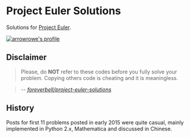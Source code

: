 Project Euler Solutions
=======================

Solutions for [Project Euler][pe].

[![arrowrowe's profile][pe-profile]][pe]

## Disclaimer

> Please, do __NOT__ refer to these codes before you fully solve your problem. Copying others code is cheating and it is meaningless.

> _-- [foreverbell/project-euler-solutions](https://github.com/foreverbell/project-euler-solutions)_


## History

Posts for first 11 problems posted in early 2015 were quite casual, mainly implemented in Python 2.x, Mathematica and discussed in Chinese.

[pe]: https://projecteuler.net/
[pe-profile]: https://projecteuler.net/profile/arrowrowe.png
